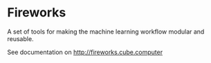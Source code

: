 # Fireworks
A set of tools for making the machine learning workflow modular and reusable.

See documentation on http://fireworks.cube.computer 


